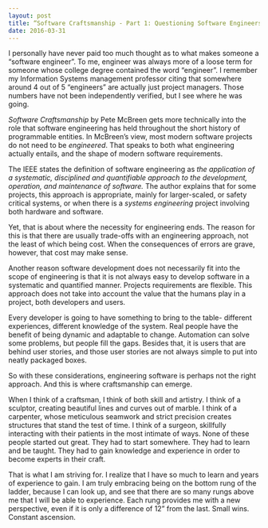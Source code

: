 ```yaml
---
layout: post
title: “Software Craftsmanship - Part 1: Questioning Software Engineers”
date: 2016-03-31
---
```


I personally have never paid too much thought as to what makes someone a “software engineer”. To me, engineer was always more of a loose term for someone whose college degree contained the word “engineer”. I remember my Information Systems management professor citing that somewhere around 4 out of 5 “engineers” are actually just project managers. Those numbers have not been independently verified, but I see where he was going. 

*Software Craftsmanship* by Pete McBreen gets more technically into the role that software engineering has held throughout the short history of programmable entities. In McBreen’s view, most modern software projects do not need to be *engineered*. That speaks to both what engineering actually entails, and the shape of modern software requirements.

The IEEE states the definition of software engineering as *the application of a systematic, disciplined and quantifiable approach to the development, operation, and maintenance of software.* The author explains that for some projects, this approach is appropriate, mainly for larger-scaled, or safety critical systems, or when there is a *systems engineering* project involving both hardware and software. 

Yet, that is about where the necessity for engineering ends. The reason for this is that there are usually trade-offs with an engineering approach, not the least of which being cost. When the consequences of errors are grave, however, that cost may make sense. 

Another reason software development does not necessarily fit into the scope of engineering is that it is not always easy to develop software in a systematic and quantified manner. Projects requirements are flexible. This approach does not take into account the value that the humans play in a project, both developers and users. 

Every developer is going to have something to bring to the table- different experiences, different knowledge of the system. Real people have the benefit of being dynamic and adaptable to change. Automation can solve some problems, but people fill the gaps. Besides that, it is users that are behind user stories, and those user stories are not always simple to put into neatly packaged boxes. 

So with these considerations, engineering software is perhaps not the right approach. And this is where craftsmanship can emerge. 

When I think of a craftsman, I think of both skill and artistry. I think of a sculptor, creating beautiful lines and curves out of marble. I think of a carpenter, whose meticulous seamwork and strict precision creates structures that stand the test of time. I think of a surgeon, skillfully interacting with their patients in the most intimate of ways. None of these people started out great. They had to start somewhere. They had to learn and be taught. They had to gain knowledge and experience in order to become experts in their craft. 

That is what I am striving for. I realize that I have so much to learn and years of experience to gain. I am truly embracing being on the bottom rung of the ladder, because I can look up, and see that there are so many rungs above me that I will be able to experience. Each rung provides me with a new perspective, even if it is only a difference of 12” from the last. Small wins. Constant ascension.